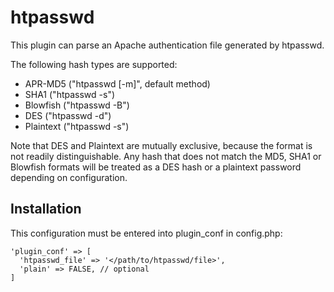 htpasswd
========

This plugin can parse an Apache authentication file
generated by htpasswd.

The following hash types are supported:

- APR-MD5 ("htpasswd [-m]", default method)
- SHA1 ("htpasswd -s")
- Blowfish ("htpasswd -B")
- DES ("htpasswd -d")
- Plaintext ("htpasswd -s")

Note that DES and Plaintext are mutually exclusive, because
the format is not readily distinguishable. Any hash that does
not match the MD5, SHA1 or Blowfish formats will be treated as
a DES hash or a plaintext password depending on configuration.

Installation
------------

This configuration must be entered into plugin_conf in config.php:

    'plugin_conf' => [
      'htpasswd_file' => '</path/to/htpasswd/file>',
      'plain' => FALSE, // optional
    ]
